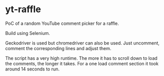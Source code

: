 # yt-raffle
PoC of a random YouTube comment picker for a raffle.

Build using Selenium.

Geckodriver is used but chromedriver can also be used. Just uncomment, comment the corresponding lines and adjust them.

The script has a very high runtime. The more it has to scroll down to load the comments, the longer it takes. For a one load comment section it took around 14 seconds to run.
